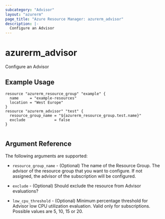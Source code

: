 ```yaml
---
subcategory: "Advisor"
layout: "azurerm"
page_title: "Azure Resource Manager: azurerm_advisor"
description: |-
  Configure an Advisor
---
```


# azurerm_advisor

Configure an Advisor

## Example Usage

```hcl
resource "azurerm_resource_group" "example" {
  name     = "example-resources"
  location = "West Europe"
}
resource "azurerm_advisor" "test" {
  resource_group_name = "${azurerm_resource_group.test.name}"
  exclude             = false
}


```

## Argument Reference

The following arguments are supported:

* `resource_group_name` - (Optional) The name of the Resource Group. The advisor of the resource group that you want to configure. If not assigned, the advisor of the subscription will be configured.

* `exclude` - (Optional) Should exclude the resource from Advisor evaluations?

* `low_cpu_threshold` - (Optional)  Minimum percentage threshold for Advisor low CPU utilization evaluation. Valid only for subscriptions. Possible values are 5, 10, 15 or 20.

